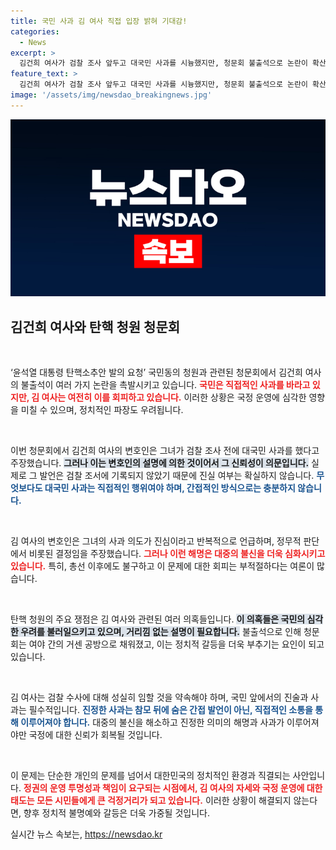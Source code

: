 ```yaml
---
title: 국민 사과 김 여사 직접 입장 밝혀 기대감!
categories:
  - News
excerpt: >
  김건희 여사가 검찰 조사 앞두고 대국민 사과를 시늉했지만, 청문회 불출석으로 논란이 확산 중이다. 진심이라던 사과가 변호인 통신으로 전해진다니, 국민의 귀리는 다 어디로? 탄핵 청원도 고개를 들고 있다!
feature_text: >
  김건희 여사가 검찰 조사 앞두고 대국민 사과를 시늉했지만, 청문회 불출석으로 논란이 확산 중이다. 진심이라던 사과가 변호인 통신으로 전해진다니, 국민의 귀리는 다 어디로? 탄핵 청원도 고개를 들고 있다!
image: '/assets/img/newsdao_breakingnews.jpg'
---
```


<p><img src="/assets/img/newsdao_breakingnews.jpg" alt="bookingtag 속보" /></p>

<h2 data-ke-size="size26">김건희 여사와 탄핵 청원 청문회</h2>

<p data-ke-size="size16">&nbsp;</p>

<p>‘윤석열 대통령 탄핵소추안 발의 요청’ 국민동의 청원과 관련된 청문회에서 김건희 여사의 불출석이 여러 가지 논란을 촉발시키고 있습니다. <b><span style="color: #ee2323;">국민은 직접적인 사과를 바라고 있지만, 김 여사는 여전히 이를 회피하고 있습니다.</span></b> 이러한 상황은 국정 운영에 심각한 영향을 미칠 수 있으며, 정치적인 파장도 우려됩니다.</p>

<p data-ke-size="size16">&nbsp;</p>

<p>이번 청문회에서 김건희 여사의 변호인은 그녀가 검찰 조사 전에 대국민 사과를 했다고 주장했습니다. <b><span style="background-color: #21538527;">그러나 이는 변호인의 설명에 의한 것이어서 그 신뢰성이 의문입니다.</span></b> 실제로 그 발언은 검찰 조서에 기록되지 않았기 때문에 진실 여부는 확실하지 않습니다. <b><span style="color: #1a5490;">무엇보다도 대국민 사과는 직접적인 행위여야 하며, 간접적인 방식으로는 충분하지 않습니다.</span></b></p>

<p data-ke-size="size16">&nbsp;</p>

<p>김 여사의 변호인은 그녀의 사과 의도가 진심이라고 반복적으로 언급하며, 정무적 판단에서 비롯된 결정임을 주장했습니다. <b><span style="color: #ee2323;">그러나 이런 해명은 대중의 불신을 더욱 심화시키고 있습니다.</span></b> 특히, 총선 이후에도 불구하고 이 문제에 대한 회피는 부적절하다는 여론이 많습니다.</p>

<p data-ke-size="size16">&nbsp;</p>

<p>탄핵 청원의 주요 쟁점은 김 여사와 관련된 여러 의혹들입니다. <b><span style="background-color: #21538527;">이 의혹들은 국민의 심각한 우려를 불러일으키고 있으며, 거리낌 없는 설명이 필요합니다.</span></b> 불출석으로 인해 청문회는 여야 간의 거센 공방으로 채워졌고, 이는 정치적 갈등을 더욱 부추기는 요인이 되고 있습니다.</p>

<p data-ke-size="size16">&nbsp;</p>

<p>김 여사는 검찰 수사에 대해 성실히 임할 것을 약속해야 하며, 국민 앞에서의 진술과 사과는 필수적입니다. <b><span style="color: #1a5490;">진정한 사과는 참모 뒤에 숨은 간접 발언이 아닌, 직접적인 소통을 통해 이루어져야 합니다.</span></b> 대중의 불신을 해소하고 진정한 의미의 해명과 사과가 이루어져야만 국정에 대한 신뢰가 회복될 것입니다.</p>

<p data-ke-size="size16">&nbsp;</p>

<p>이 문제는 단순한 개인의 문제를 넘어서 대한민국의 정치적인 환경과 직결되는 사안입니다. <b><span style="color: #ee2323;">정권의 운영 투명성과 책임이 요구되는 시점에서, 김 여사의 자세와 국정 운영에 대한 태도는 모든 시민들에게 큰 걱정거리가 되고 있습니다.</span></b> 이러한 상황이 해결되지 않는다면, 향후 정치적 불명예와 갈등은 더욱 가중될 것입니다.</p>
실시간 뉴스 속보는, <a href="https://newsdao.kr" rel="dofollow">https://newsdao.kr</a>


